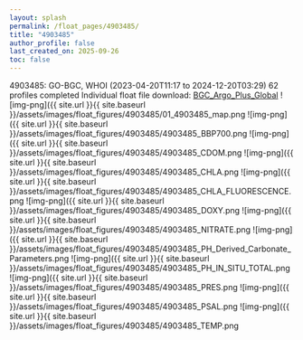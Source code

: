 ```yaml
---
layout: splash
permalink: /float_pages/4903485/
title: "4903485"
author_profile: false
last_created_on: 2025-09-26
toc: false
---
```

 
4903485: GO-BGC, WHOI (2023-04-20T11:17 to 2024-12-20T03:29)
62 profiles completed
Individual float file download: [BGC_Argo_Plus_Global](https://ftp.soest.hawaii.edu/bgc_argo_plus/Individual_Floats/outliers_removed/4903485_Sprof_processed.nc)
![img-png]({{ site.url }}{{ site.baseurl }}/assets/images/float_figures/4903485/01_4903485_map.png
![img-png]({{ site.url }}{{ site.baseurl }}/assets/images/float_figures/4903485/4903485_BBP700.png
![img-png]({{ site.url }}{{ site.baseurl }}/assets/images/float_figures/4903485/4903485_CDOM.png
![img-png]({{ site.url }}{{ site.baseurl }}/assets/images/float_figures/4903485/4903485_CHLA.png
![img-png]({{ site.url }}{{ site.baseurl }}/assets/images/float_figures/4903485/4903485_CHLA_FLUORESCENCE.png
![img-png]({{ site.url }}{{ site.baseurl }}/assets/images/float_figures/4903485/4903485_DOXY.png
![img-png]({{ site.url }}{{ site.baseurl }}/assets/images/float_figures/4903485/4903485_NITRATE.png
![img-png]({{ site.url }}{{ site.baseurl }}/assets/images/float_figures/4903485/4903485_PH_Derived_Carbonate_Parameters.png
![img-png]({{ site.url }}{{ site.baseurl }}/assets/images/float_figures/4903485/4903485_PH_IN_SITU_TOTAL.png
![img-png]({{ site.url }}{{ site.baseurl }}/assets/images/float_figures/4903485/4903485_PRES.png
![img-png]({{ site.url }}{{ site.baseurl }}/assets/images/float_figures/4903485/4903485_PSAL.png
![img-png]({{ site.url }}{{ site.baseurl }}/assets/images/float_figures/4903485/4903485_TEMP.png
